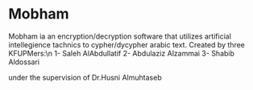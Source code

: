 # Mobham
Mobham ia an encryption/decryption software that utilizes artificial intellegience tachnics to cypher/dycypher arabic text.
Created by three KFUPMers:\n
1- Saleh AlAbdullatif
2- Abdulaziz Alzammai
3- Shabib Aldossari

under the supervision of Dr.Husni Almuhtaseb
